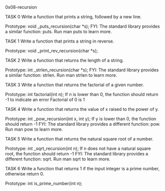 0x08-recursion

TASK 0 Write a function that prints a string, followed by a new line.

Prototype: void _puts_recursion(char *s);
FYI: The standard library provides a similar function: puts. Run man puts to learn more.

TASK 1 Write a function that prints a string in reverse.

Prototype: void _print_rev_recursion(char *s);

TASK 2 Write a function that returns the length of a string.

Prototype: int _strlen_recursion(char *s);
FYI: The standard library provides a similar function: strlen. Run man strlen to learn more.

TASK 3 Write a function that returns the factorial of a given number.

Prototype: int factorial(int n);
If n is lower than 0, the function should return -1 to indicate an error
Factorial of 0 is 1

TASK 4 Write a function that returns the value of x raised to the power of y.

Prototype: int _pow_recursion(int x, int y);
If y is lower than 0, the function should return -1
FYI: The standard library provides a different function: pow. Run man pow to learn more.


TASK 5 Write a function that returns the natural square root of a number.

Prototype: int _sqrt_recursion(int n);
If n does not have a natural square root, the function should return -1
FYI: The standard library provides a different function: sqrt. Run man sqrt to learn more.

TASK 6 Write a function that returns 1 if the input integer is a prime number, otherwise return 0.

Prototype: int is_prime_number(int n);

